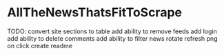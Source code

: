 # AllTheNewsThatsFitToScrape

TODO:
convert site sections to table
add ability to remove feeds
add login
add ability to delete comments
add ability to filter news
rotate refresh png on click
create readme